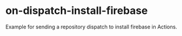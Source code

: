# on-dispatch-install-firebase

Example for sending a repository dispatch to install firebase in Actions.
